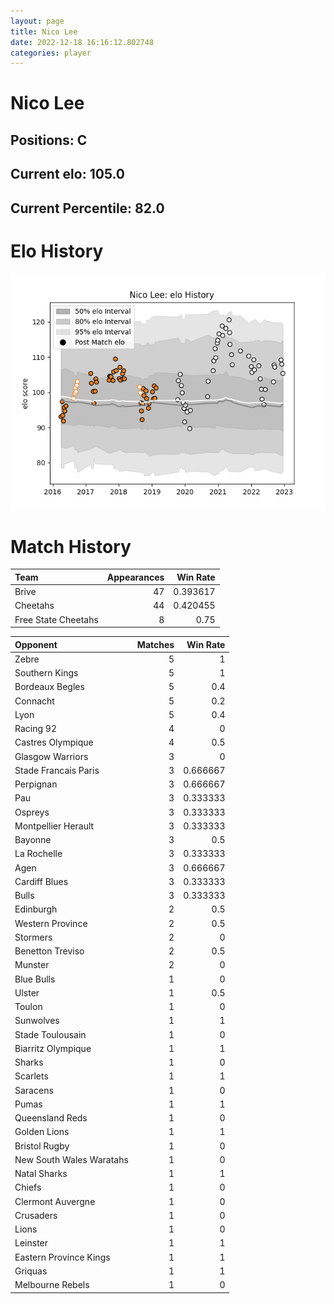 ```yaml
---  
layout: page  
title: Nico Lee  
date: 2022-12-18 16:16:12.802748  
categories: player  
---
```

# Nico Lee

## Positions: C

## Current elo: 105.0

## Current Percentile: 82.0

# Elo History


![elo history](history_NicoLee.png)
# Match History


| Team                |   Appearances |   Win Rate |
|:--------------------|--------------:|-----------:|
| Brive               |            47 |   0.393617 |
| Cheetahs            |            44 |   0.420455 |
| Free State Cheetahs |             8 |   0.75     |

| Opponent                 |   Matches |   Win Rate |
|:-------------------------|----------:|-----------:|
| Zebre                    |         5 |   1        |
| Southern Kings           |         5 |   1        |
| Bordeaux Begles          |         5 |   0.4      |
| Connacht                 |         5 |   0.2      |
| Lyon                     |         5 |   0.4      |
| Racing 92                |         4 |   0        |
| Castres Olympique        |         4 |   0.5      |
| Glasgow Warriors         |         3 |   0        |
| Stade Francais Paris     |         3 |   0.666667 |
| Perpignan                |         3 |   0.666667 |
| Pau                      |         3 |   0.333333 |
| Ospreys                  |         3 |   0.333333 |
| Montpellier Herault      |         3 |   0.333333 |
| Bayonne                  |         3 |   0.5      |
| La Rochelle              |         3 |   0.333333 |
| Agen                     |         3 |   0.666667 |
| Cardiff Blues            |         3 |   0.333333 |
| Bulls                    |         3 |   0.333333 |
| Edinburgh                |         2 |   0.5      |
| Western Province         |         2 |   0.5      |
| Stormers                 |         2 |   0        |
| Benetton Treviso         |         2 |   0.5      |
| Munster                  |         2 |   0        |
| Blue Bulls               |         1 |   0        |
| Ulster                   |         1 |   0.5      |
| Toulon                   |         1 |   0        |
| Sunwolves                |         1 |   1        |
| Stade Toulousain         |         1 |   0        |
| Biarritz Olympique       |         1 |   1        |
| Sharks                   |         1 |   0        |
| Scarlets                 |         1 |   1        |
| Saracens                 |         1 |   0        |
| Pumas                    |         1 |   1        |
| Queensland Reds          |         1 |   0        |
| Golden Lions             |         1 |   1        |
| Bristol Rugby            |         1 |   0        |
| New South Wales Waratahs |         1 |   0        |
| Natal Sharks             |         1 |   1        |
| Chiefs                   |         1 |   0        |
| Clermont Auvergne        |         1 |   0        |
| Crusaders                |         1 |   0        |
| Lions                    |         1 |   0        |
| Leinster                 |         1 |   1        |
| Eastern Province Kings   |         1 |   1        |
| Griquas                  |         1 |   1        |
| Melbourne Rebels         |         1 |   0        |